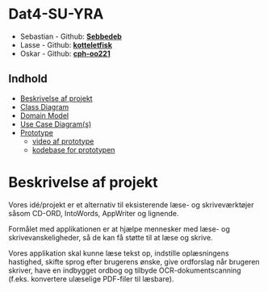 # Dat4-SU-YRA

- Sebastian - Github: **[Sebbedeb](https://github.com/Sebbedeb)**
- Lasse - Github: **[kotteletfisk](https://github.com/kotteletfisk)**
- Oskar - Github: **[cph-oo221](https://github.com/cph-oo221)**


## Indhold

- [Beskrivelse af projekt](#beskrivelse-af-projekt)
- [Class Diagram](./class-diagram/)
- [Domain Model](./domain-model/)
- [Use Case Diagram(s)](./use-cases/)
- [Prototype](#)
    - [video af prototype](#)
    - [kodebase for prototypen](#)

# Beskrivelse af projekt

Vores idé/projekt er et alternativ til eksisterende læse- og skriveværktøjer såsom CD-ORD, IntoWords, AppWriter og lignende.

Formålet med applikationen er at hjælpe mennesker med læse- og skrivevanskeligheder, så de kan få støtte til at læse og skrive.

Vores applikation skal kunne læse tekst op, indstille oplæsningens hastighed, skifte sprog efter brugerens ønske, give ordforslag når brugeren skriver, have en indbygget ordbog og tilbyde OCR-dokumentscanning (f.eks. konvertere ulæselige PDF-filer til læsbare).
